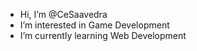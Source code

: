 - Hi, I’m @CeSaavedra
- I’m interested in Game Development
- I’m currently learning Web Development

<!---
CeSaavedra/CeSaavedra is a ✨ special ✨ repository because its `README.md` (this file) appears on your GitHub profile.
You can click the Preview link to take a look at your changes.
--->
